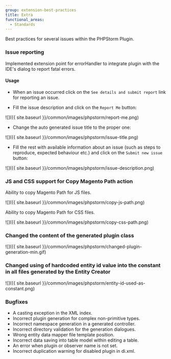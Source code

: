 ```yaml
---
group: extension-best-practices
title: Extra
functional_areas:
  - Standards
---
```


Best practices for several issues within the PHPStorm Plugin.

### Issue reporting

Implemented extension point for errorHandler to integrate plugin with the IDE's dialog to report fatal errors.

#### Usage

*  When an issue occurred click on the `See details and submit report` link for reporting an issue.

*  Fill the issue description and click on the `Report Me` button:

![]({{ site.baseurl }}/common/images/phpstorm/report-me.png)

*  Change the auto generated issue title to the proper one:

![]({{ site.baseurl }}/common/images/phpstorm/issue-title.png)

*  Fill the rest with available information about an issue (such as steps to reproduce, expected behaviour etc.) and click on the `Submit new issue` button:

![]({{ site.baseurl }}/common/images/phpstorm/issue-description.png)

### JS and CSS support for Copy Magento Path action

Ability to copy Magento Path for JS files.

![]({{ site.baseurl }}/common/images/phpstorm/copy-js-path.png)

Ability to copy Magento Path for CSS files.

![]({{ site.baseurl }}/common/images/phpstorm/copy-css-path.png)

### Changed the content of the generated plugin class

![]({{ site.baseurl }}/common/images/phpstorm/changed-plugin-generation-min.gif)

### Changed using of hardcoded entity id value into the constant in all files generated by the Entity Creator

![]({{ site.baseurl }}/common/images/phpstorm/entity-id-used-as-constant.png)

### Bugfixes

*  A casting exception in the XML index.
*  Incorrect plugin generation for complex non-primitive types.
*  Incorrect namespace generation in a generated controller.
*  Incorrect directory validation for the generation dialogues.
*  Wrong entity data mapper file template position.
*  Incorrect data saving into table model within editing a table.
*  An error when plugin or observer name is not set.
*  Incorrect duplication warning for disabled plugin in di.xml.

